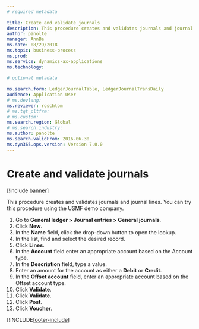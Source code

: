 ```yaml
--- 
# required metadata 
 
title: Create and validate journals
description: This procedure creates and validates journals and journal lines. 
author: panolte
manager: AnnBe 
ms.date: 08/29/2018
ms.topic: business-process 
ms.prod:  
ms.service: dynamics-ax-applications 
ms.technology:  
 
# optional metadata 
 
ms.search.form: LedgerJournalTable, LedgerJournalTransDaily   
audience: Application User 
# ms.devlang:  
ms.reviewer: roschlom
# ms.tgt_pltfrm:  
# ms.custom:  
ms.search.region: Global
# ms.search.industry: 
ms.author: panolte
ms.search.validFrom: 2016-06-30 
ms.dyn365.ops.version: Version 7.0.0 
---
```

# Create and validate journals

[!include [banner](../../includes/banner.md)]

This procedure creates and validates journals and journal lines. You can try this procedure using the USMF demo company.  

1. Go to **General ledger > Journal entries > General journals**.
2. Click **New**.
3. In the **Name** field, click the drop-down button to open the lookup.
4. In the list, find and select the desired record.
5. Click **Lines**.
6. In the **Account** field enter an appropriate account based on the Account type.
7. In the **Description** field, type a value.
8. Enter an amount for the account as either a **Debit** or **Credit**. 
9. In the **Offset account** field, enter an appropriate account based on the Offset account type.
10. Click **Validate**.
11. Click **Validate**.
12. Click **Post**.
13. Click **Voucher**.



[!INCLUDE[footer-include](../../../includes/footer-banner.md)]